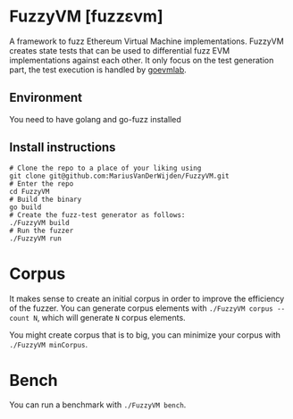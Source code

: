 # FuzzyVM [fuzz​ɛvm]

A framework to fuzz Ethereum Virtual Machine implementations.
FuzzyVM creates state tests that can be used to differential fuzz EVM implementations against each other.
It only focus on the test generation part, the test execution is handled by [goevmlab](https://github.com/holiman/goevmlab).

## Environment
You need to have golang and go-fuzz installed

## Install instructions

```shell
# Clone the repo to a place of your liking using
git clone git@github.com:MariusVanDerWijden/FuzzyVM.git
# Enter the repo
cd FuzzyVM
# Build the binary
go build
# Create the fuzz-test generator as follows:
./FuzzyVM build
# Run the fuzzer
./FuzzyVM run
```

# Corpus
It makes sense to create an initial corpus in order to improve the efficiency of the fuzzer.
You can generate corpus elements with `./FuzzyVM corpus --count N`, which will generate `N` corpus elements.

You might create corpus that is to big, you can minimize your corpus with `./FuzzyVM minCorpus`.

# Bench 
You can run a benchmark with `./FuzzyVM bench`. 